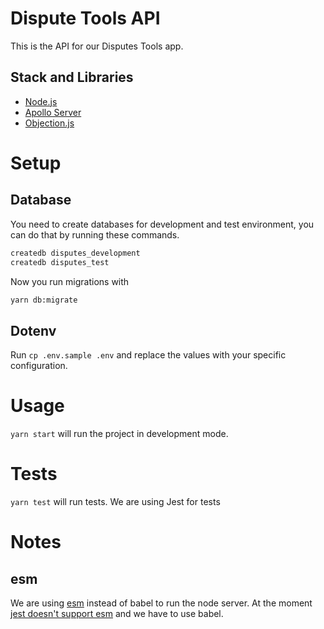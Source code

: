 # Dispute Tools API

This is the API for our Disputes Tools app.

## Stack and Libraries

- [Node.js](https://nodejs.org/)
- [Apollo Server](https://github.com/apollographql/apollo-server)
- [Objection.js](https://github.com/Vincit/objection.js)

# Setup

## Database

You need to create databases for development and test environment, you can do that by running these commands.

```bash
createdb disputes_development
createdb disputes_test
```

Now you run migrations with

```bash
yarn db:migrate
```

## Dotenv

Run `cp .env.sample .env` and replace the values with your specific configuration.

# Usage

`yarn start` will run the project in development mode.

# Tests

`yarn test` will run tests. We are using Jest for tests

# Notes

## esm

We are using [esm](https://github.com/standard-things/esm) instead of babel to run the node server. At the moment [jest doesn't support esm](https://github.com/standard-things/esm/issues/706#issuecomment-458698925) and we have to use babel.
